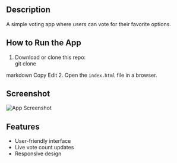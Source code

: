 ## Description
A simple voting app where users can vote for their favorite options.

## How to Run the App
1. Download or clone this repo:  
git clone <your-repo-link>

markdown
Copy
Edit
2. Open the `index.html` file in a browser.

## Screenshot
![App Screenshot](screenshot.png)

## Features
- User-friendly interface
- Live vote count updates
- Responsive design
